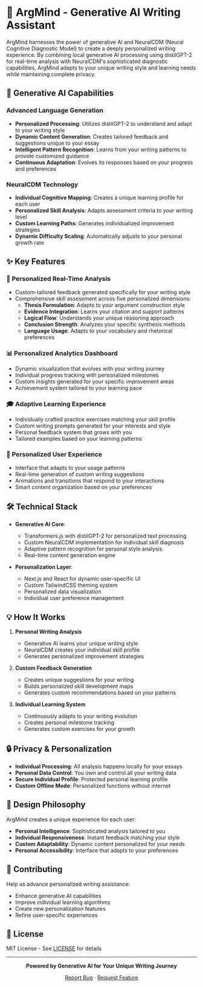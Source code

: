 # 🤖 ArgMind - Generative AI Writing Assistant

ArgMind harnesses the power of generative AI and NeuralCDM (Neural Cognitive Diagnostic Model) to create a deeply personalized writing experience. By combining local generative AI processing using distilGPT-2 for real-time analysis with NeuralCDM's sophisticated diagnostic capabilities, ArgMind adapts to your unique writing style and learning needs while maintaining complete privacy.

## 🧠 Generative AI Capabilities

### Advanced Language Generation
- **Personalized Processing**: Utilizes distilGPT-2 to understand and adapt to your writing style
- **Dynamic Content Generation**: Creates tailored feedback and suggestions unique to your essay
- **Intelligent Pattern Recognition**: Learns from your writing patterns to provide customized guidance
- **Continuous Adaptation**: Evolves its responses based on your progress and preferences

### NeuralCDM Technology
- **Individual Cognitive Mapping**: Creates a unique learning profile for each user
- **Personalized Skill Analysis**: Adapts assessment criteria to your writing level
- **Custom Learning Paths**: Generates individualized improvement strategies
- **Dynamic Difficulty Scaling**: Automatically adjusts to your personal growth rate

## ✨ Key Features

### 🎯 Personalized Real-Time Analysis
- Custom-tailored feedback generated specifically for your writing style
- Comprehensive skill assessment across five personalized dimensions:
  - **Thesis Formulation**: Adapts to your argument construction style
  - **Evidence Integration**: Learns your citation and support patterns
  - **Logical Flow**: Understands your unique reasoning approach
  - **Conclusion Strength**: Analyzes your specific synthesis methods
  - **Language Usage**: Adapts to your vocabulary and rhetorical preferences

### 📊 Personalized Analytics Dashboard
- Dynamic visualization that evolves with your writing journey
- Individual progress tracking with personalized milestones
- Custom insights generated for your specific improvement areas
- Achievement system tailored to your learning pace

### 🎓 Adaptive Learning Experience
- Individually crafted practice exercises matching your skill profile
- Custom writing prompts generated for your interests and style
- Personal feedback system that grows with you
- Tailored examples based on your learning patterns

### 💫 Personalized User Experience
- Interface that adapts to your usage patterns
- Real-time generation of custom writing suggestions
- Animations and transitions that respond to your interactions
- Smart content organization based on your preferences

## 🛠️ Technical Stack

- **Generative AI Core**: 
  - Transformers.js with distilGPT-2 for personalized text processing
  - Custom NeuralCDM implementation for individual skill diagnosis
  - Adaptive pattern recognition for personal style analysis
  - Real-time content generation engine

- **Personalization Layer**: 
  - Next.js and React for dynamic user-specific UI
  - Custom TailwindCSS theming system
  - Personalized data visualization
  - Individual user preference management

## 💡 How It Works

1. **Personal Writing Analysis**
   - Generative AI learns your unique writing style
   - NeuralCDM creates your individual skill profile
   - Generates personalized improvement strategies

2. **Custom Feedback Generation**
   - Creates unique suggestions for your writing
   - Builds personalized skill development maps
   - Generates custom recommendations based on your patterns

3. **Individual Learning System**
   - Continuously adapts to your writing evolution
   - Creates personal milestone tracking
   - Generates custom exercises for your growth

## 🔒 Privacy & Personalization

- **Individual Processing**: All analysis happens locally for your essays
- **Personal Data Control**: You own and control all your writing data
- **Secure Individual Profile**: Protected personal learning profile
- **Custom Offline Mode**: Personalized functions without internet

## 🎨 Design Philosophy

ArgMind creates a unique experience for each user:
- **Personal Intelligence**: Sophisticated analysis tailored to you
- **Individual Responsiveness**: Instant feedback matching your style
- **Custom Adaptability**: Dynamic content personalized for your needs
- **Personal Accessibility**: Interface that adapts to your preferences

## 🤝 Contributing

Help us advance personalized writing assistance:
- Enhance generative AI capabilities
- Improve individual learning algorithms
- Create new personalization features
- Refine user-specific experiences

## 📄 License

MIT License - See [LICENSE](LICENSE) for details

---

<div align="center">

**Powered by Generative AI for Your Unique Writing Journey**

[Report Bug](https://github.com/yourusername/ArgMind/issues) · [Request Feature](https://github.com/yourusername/ArgMind/issues)

</div> 